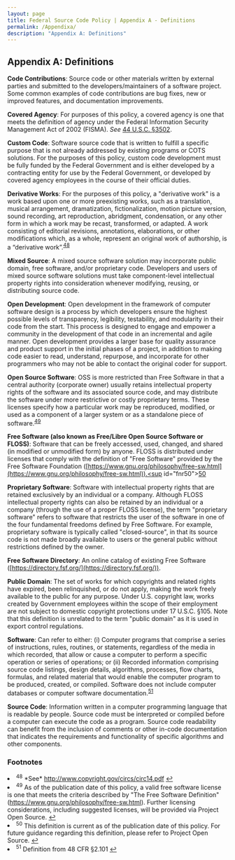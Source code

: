```yaml
---
layout: page
title: Federal Source Code Policy | Appendix A - Definitions
permalink: /Appendixa/
description: "Appendix A: Definitions"
---
```


## Appendix A: Definitions

**Code Contributions**: Source code or other materials written by external parties and submitted to the developers/maintainers of a software project. Some common examples of code contributions are bug fixes, new or improved features, and documentation improvements.

**Covered Agency**: For purposes of this policy, a covered agency is one that meets the definition of agency under the Federal Information Security Management Act of 2002 (FISMA). *See* [44 U.S.C. §3502](https://www.gpo.gov/fdsys/granule/USCODE-2011-title44/USCODE-2011-title44-chap35-subchapI-sec3502).

**Custom Code**: Software source code that is written to fulfill a specific purpose that is not already addressed by existing programs or COTS solutions. For the purposes of this policy, custom code development must be fully funded by the Federal Government and is either developed by a contracting entity for use by the Federal Government, or developed by covered agency employees in the course of their official duties.

**Derivative Works**: For the purposes of this policy, a "derivative work" is a work based upon one or more preexisting works, such as a translation, musical arrangement, dramatization, fictionalization, motion picture version, sound recording, art reproduction, abridgment, condensation, or any other form in which a work may be recast, transformed, or adapted. A work consisting of editorial revisions, annotations, elaborations, or other modifications which, as a whole, represent an original work of authorship, is a “derivative work”.<sup id="fnr48"><a href="#fn48">48</a></sup>

**Mixed Source**: A mixed source software solution may incorporate public domain, free software, and/or proprietary code. Developers and users of mixed source software solutions must take component-level intellectual property rights into consideration whenever modifying, reusing, or distributing source code.

**Open Development**: Open development in the framework of computer software design is a process by which developers ensure the highest possible levels of transparency, legibility, testability, and modularity in their code from the start. This process is designed to engage and empower a community in the development of that code in an incremental and agile manner. Open development provides a larger base for quality assurance and product support in the initial phases of a project, in addition to making code easier to read, understand, repurpose, and incorporate for other programmers who may not be able to contact the original coder for support.

**Open Source Software**: OSS is more restricted than Free Software in that a central authority (corporate owner) usually retains intellectual property rights of the software and its associated source code, and may distribute the software under more restrictive or costly proprietary terms. These licenses specify how a particular work may be reproduced, modified, or used as a component of a larger system or as a standalone piece of software.<sup id="fnr49"><a href="#fn49">49</a></sup>

**Free Software (also known as Free/Libre Open Source Software or FLOSS)**: Software that can be freely accessed, used, changed, and shared (in modified or unmodified form) by anyone. FLOSS is distributed under licenses that comply with the definition of "Free Software" provided by the Free Software Foundation ([https://www.gnu.org/philosophy/free-sw.html](https://www.gnu.org/philosophy/free-sw.html)).<sup id="fnr50"><a href="#fn50">50</a></sup>

**Proprietary Software**: Software with intellectual property rights that are retained exclusively by an individual or a company. Although FLOSS intellectual property rights can also be retained by an individual or a company (through the use of a proper FLOSS license), the term "proprietary software" refers to software that restricts the user of the software in one of the four fundamental freedoms defined by Free Software. For example, proprietary software is typically called "closed-source", in that its source code is not made broadly available to users or the general public without restrictions defined by the owner.

**Free Software Directory**: An online catalog of existing Free Software ([https://directory.fsf.org/](https://directory.fsf.org/)).

**Public Domain**: The set of works for which copyrights and related rights have expired, been relinquished, or do not apply, making the work freely available to the public for any purpose. Under U.S. copyright law, works created by Government employees within the scope of their employment are not subject to domestic copyright protections under 17 U.S.C. §105. Note that this definition is unrelated to the term "public domain" as it is used in export control regulations.

**Software**: Can refer to either: (i) Computer programs that comprise a series of instructions, rules, routines, or statements, regardless of the media in which recorded, that allow or cause a computer to perform a specific operation or series of operations; or (ii) Recorded information comprising source code listings, design details, algorithms, processes, flow charts, formulas, and related material that would enable the computer program to be produced, created, or compiled. Software does not include computer databases or computer software documentation.<sup id="fnr51"><a href="#fn51">51</a></sup>

**Source Code**: Information written in a computer programming language that is readable by people. Source code must be interpreted or compiled before a computer can execute the code as a program. Source code readability can benefit from the inclusion of comments or other in-code documentation that indicates the requirements and functionality of specific algorithms and other components.

### Footnotes
<li id="fn48"><sup>48</sup> *See* <a href="http://www.copyright.gov/circs/circ14.pdf">http://www.copyright.gov/circs/circ14.pdf</a> <a href="#fnr48">&#8617;</a></li>
<li id="fn49"><sup>49</sup> As of the publication date of this policy, a valid free software license is one that meets the criteria described by "The Free Software Definition" (<a href="https://www.gnu.org/philosophy/free-sw.html">https://www.gnu.org/philosophy/free-sw.html</a>). Further licensing considerations, including suggested licenses, will be provided via Project Open Source. <a href="#fnr49">&#8617;</a></li>
<li id="fn50"><sup>50</sup> This definition is current as of the publication date of this policy. For future guidance regarding this definition, please refer to Project Open Source. <a href="#fnr50">&#8617;</a></li>
<li id="fn51"><sup>51</sup> Definition from 48 CFR §2.101 <a href="#fnr51">&#8617;</a></li>
